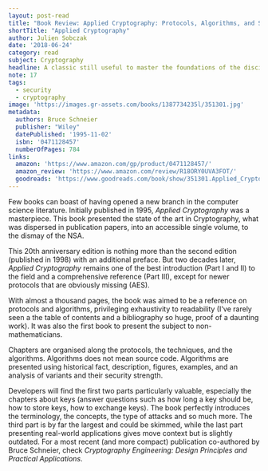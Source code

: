 ```yaml
---
layout: post-read
title: "Book Review: Applied Cryptography: Protocols, Algorithms, and Source Code in C"
shortTitle: "Applied Cryptography"
author: Julien Sobczak
date: '2018-06-24'
category: read
subject: Cryptography
headline: A classic still useful to master the foundations of the discipline
note: 17
tags:
  - security
  - cryptography
image: 'https://images.gr-assets.com/books/1387734235l/351301.jpg'
metadata:
  authors: Bruce Schneier
  publisher: "Wiley"
  datePublished: '1995-11-02'
  isbn: '0471128457'
  numberOfPages: 784
links:
  amazon: 'https://www.amazon.com/gp/product/0471128457/'
  amazon_review: 'https://www.amazon.com/review/R18ORY0UVA3FOT/'
  goodreads: 'https://www.goodreads.com/book/show/351301.Applied_Cryptography'
---
```


Few books can boast of having opened a new branch in the computer science literature. Initially published in 1995, *Applied Cryptography* was a masterpiece. This book presented the state of the art in Cryptography, what was dispersed in publication papers, into an accessible single volume, to the dismay of the NSA.

This 20th anniversary edition is nothing more than the second edition (published in 1998) with an additional preface. But two decades later, *Applied Cryptography* remains one of the best introduction (Part I and II) to the field and a comprehensive reference (Part III), except for newer protocols that are obviously missing (AES).

With almost a thousand pages, the book was aimed to be a reference on protocols and algorithms, privileging exhaustivity to readability (I've rarely seen a the table of contents and a bibliography so huge, proof of a daunting work). It was also the first book to present the subject to non-mathematicians.

Chapters are organised along the protocols, the techniques, and the algorithms. Algorithms does not mean source code. Algorithms are presented using historical fact, description, figures, examples, and an analysis of variants and their security strength.

Developers will find the first two parts particularly valuable, especially the chapters about keys (answer questions such as how long a key should be, how to store keys, how to exchange keys). The book perfectly introduces the terminology, the concepts, the type of attacks and so much more. The third part is by far the largest and could be skimmed, while the last part presenting real-world applications gives move context but is slightly outdated. For a most recent (and more compact) publication co-authored by Bruce Schneier, check *Cryptography Engineering: Design Principles and Practical Applications*.





